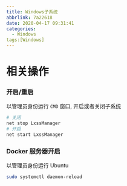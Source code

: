 ```yaml
---
title: Windows子系统
abbrlink: 7a22618
date: 2020-04-17 09:31:41
categories:
  - Windows
tags:[Windows]
---
```


# 相关操作

### 开启/重启

以管理员身份运行 `CMD` 窗口,  开启或者关闭子系统

``` bash
# 关闭
net stop LxssManager
# 开启
net start LxssManager
```



### Docker 服务器开启

以管理员身份运行 Ubuntu

```bash
sudo systemctl daemon-reload
```

